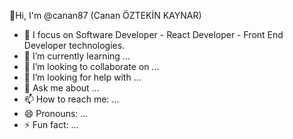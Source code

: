  👋Hi, I'm @canan87 (Canan ÖZTEKİN KAYNAR)
- 🔭 I focus on Software Developer - React Developer - Front End Developer technologies.
- 🌱 I’m currently learning ...
- 👯 I’m looking to collaborate on ...
- 🤔 I’m looking for help with ...
- 💬 Ask me about ...
- 📫 How to reach me: ...
- 😄 Pronouns: ...
- ⚡ Fun fact: ...

